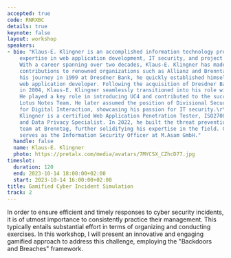 ```yaml
---
accepted: true
code: RNRXBC
details: true
keynote: false
layout: workshop
speakers:
- bio: "Klaus-E. Klingner is an accomplished information technology professional with
    expertise in web application development, IT security, and project leadership.
    With a career spanning over two decades, Klaus-E. Klingner has made significant
    contributions to renowned organizations such as Allianz and Brenntag.\r\n\r\nStarting
    his journey in 1999 at Dresdner Bank, he quickly established himself as a pioneering
    web application developer. Following the acquisition of Dresdner Bank by Allianz
    in 2004, Klaus-E. Klingner seamlessly transitioned into his role within the organization.
    He played a key role in introducing UC4 and contributed to the success of the
    Lotus Notes Team. He later assumed the position of Divisional Security Officer
    for Digital Interaction, showcasing his passion for IT security.\r\n\r\nKlaus-E.
    Klingner is a certified Web Application Penetration Tester, ISO27001 Implementer,
    and Data Privacy Specialist. In 2022, he built the threat prevention and management
    team at Brenntag, further solidifying his expertise in the field. Currently, he
    serves as the Information Security Officer at M.Asam GmbH."
  handle: false
  name: Klaus-E. Klingner
  photo: https://pretalx.com/media/avatars/7MYCSX_CZhcD77.jpg
timeslot:
  duration: 120
  end: 2023-10-14 18:00:00+02:00
  start: 2023-10-14 16:00:00+02:00
title: Gamified Cyber Incident Simulation
track: 2
---
```


In order to ensure efficient and timely responses to cyber security incidents, it is of utmost importance to consistently practice their management.
This typically entails substantial effort in terms of organizing and conducting exercises.
In this workshop, I will present an innovative and engaging gamified approach to address this challenge, employing the "Backdoors and Breaches" framework.